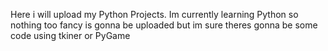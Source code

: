 Here i will upload my Python Projects. Im currently learning Python so nothing too fancy is gonna be uploaded but im sure theres gonna be some code using tkiner or PyGame

